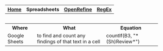 <table style="width:100%">
  <tr>
    <th><a href="Home.md">Home</a></th>
    <th>Spreadsheets</th>
    <th><a href="OpenRefine.md">OpenRefine</a></th>
    <th><a href="ReGex.md">RegEx</a></th>
  </tr>
<table>

<table>
	<tr>
		<th>Where</th>
		<th>What</th>
		<th>Equation</th>
	</tr>
	<tr>
		<td>Google Sheets</td>
		<td>to find and count any findings of that text in a cell</td>
		<td>countIf(B3, "*(Sh)Review*")</td>
	</tr>
</table>